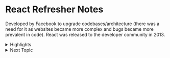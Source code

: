 # React Refresher Notes

Developed by Facebook to upgrade codebases/architecture (there was a need for it as websites became more complex and bugs became more prevalent in code). React was released to the developer community in 2013.

<details><summary>Highlights</summary>
  
#### DOM Manipulation

DOM (Document Object Model) is used to display websites through JavaScript using imperative style. Imperative style directly performs an action each and every part of an app in response to various user events. The developer must explicitly state each step of how something should be done. This makes it difficult to see relationships between events as the page flow/layout becomes more complex. In React, declarative style is used, instaed. Declarative style holds the state (data) which allows React to find the best way to manipulate the DOM to load that information. The different states are accounted for in one place which means cleaner and more efficient code quality, as well as faster load time. 

#### Component Architecture
#### title3
#### title4

</details>
<details><summary>Next Topic</summary>


</details>
